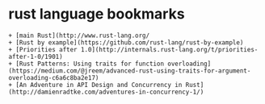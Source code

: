# rust language bookmarks
    + [main Rust](http://www.rust-lang.org/
    + [Rust by example](https://github.com/rust-lang/rust-by-example)
    + [Priorities after 1.0](http://internals.rust-lang.org/t/priorities-after-1-0/1901)
    + [Rust Patterns: Using traits for function overloading](https://medium.com/@jreem/advanced-rust-using-traits-for-argument-overloading-c6a6c8ba2e17)
    + [An Adventure in API Design and Concurrency in Rust](http://damienradtke.com/adventures-in-concurrency-1/)
